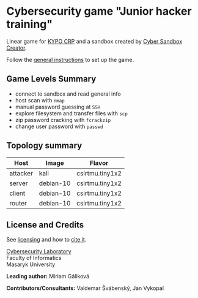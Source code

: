 # Cybersecurity game "Junior hacker training"

Linear game for [KYPO CRP](https://docs.crp.kypo.muni.cz/) and a sandbox created by [Cyber Sandbox Creator](https://gitlab.ics.muni.cz/muni-kypo-csc/cyber-sandbox-creator/-/wikis/home).

Follow the [general instructions](https://gitlab.ics.muni.cz/muni-kypo-trainings/games/all-games-index) to set up the game.

## Game Levels Summary
- connect to sandbox and read general info
- host scan with `nmap`
- manual password guessing at `SSH`
- explore filesystem and transfer files with `scp`
- zip password cracking with `fcrackzip`
- change user password with `passwd`

## Topology summary
|Host|Image|Flavor|
|-|-|-|
|attacker|kali|csirtmu.tiny1x2|
|server|debian-10|csirtmu.tiny1x2|
|client|debian-10|csirtmu.tiny1x2|
|router|debian-10|csirtmu.tiny1x2|


## License and Credits
See [licensing](https://gitlab.ics.muni.cz/muni-kypo-trainings/games/all-games-index#license) and how to [cite it](https://gitlab.ics.muni.cz/muni-kypo-trainings/games/all-games-index#how-to-cite-the-games).

[Cybersecurity Laboratory](https://cybersec.fi.muni.cz)\
Faculty of Informatics\
Masaryk University

**Leading author:** Miriam Gáliková

**Contributors/Consultants:** Valdemar Švábenský, Jan Vykopal
